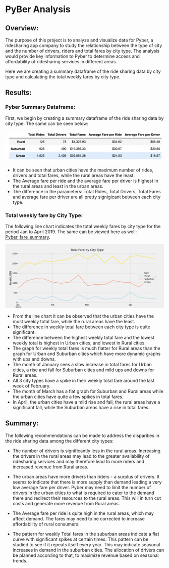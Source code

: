 # **PyBer Analysis**

## **Overview:**

The purpose of this project is to analyze and visualize data for Pyber, a ridesharing app company to study the relationship between the type of city and the number of drivers, riders and total fares by city type. The analysis would provide key information to Pyber to determine access and affordability of ridesharing services in different areas. 

Here we are creating a summary dataframe of the ride sharing data by city type and calculating the total weekly fares by city type.


## **Results:**

### __Pyber Summary Dataframe:__

First, we begin by creating a summary dataframe of the ride sharing data by city type. The same can be seen below:

 ![Pyber_summary_df](Resources/Pyber_summary_df.png)

- It can be seen that urban cities have the maximum number of rides, drivers and total fares, while the rural areas have the least.
- The Average fare per ride and the average fare per driver is highest in the rural areas and least in the urban areas.
- The difference in the parameters: Total Rides, Total Drivers, Total Fares and average fare per driver are all pretty signigicant between each city type.

### __Total weekly fare by City Type:__

The following line chart indicates the total weekly fares by city type for the period Jan to April 2019. The same can be viewed here as well: [Pyber_fare_summary](analysis/PyBer_fare_summary.png).


 ![PyBer_fare_summary](analysis/PyBer_fare_summary.png)

 - From the line chart it can be observed that the urban cities have the most weekly total fare, while the rural areas have the least.
 - The difference in weekly total fare between each city type is quite significant.
 - The difference between the highest weekly total fare and the lowest weekly total is highest in Urban cities, and lowest in Rural cities. 
 - The graph for weekly total fares is much flatter for Rural areas than the graph for Urban and Suburban cities which have more dynamic graphs with ups and downs.
 - The month of January sees a slow increase in total fares for Urban cities, a rise and fall for Suburban cities and mild ups and downs for Rural areas.
 - All 3 city types have a spike in their weekly total fare around the last week of February.
 - The month of March has a flat graph for Suburban and Rural areas while the urban cities have quite a few spikes in total fares.
 - In April, the urban cities have a mild rise and fall, the rural areas have a significant fall, while the Suburban areas have a rise in total fares.


## **Summary:**

The following recommendations can be made to address the disparities in the ride sharing data among the different city types:

-  The number of drivers is significantly less in the rural areas. Increasing the drivers in the rural areas may lead to the greater availability of ridesharing services and may therefore lead to more riders and increased revenue from Rural areas.

- The urban areas have more drivers than riders - a surplus of drivers. It seems to indicate that there is more supply than demand leading a very low average fare per driver. Pyber may need to limit the number of drivers in the urban cities to what is required to cater to the demand there and redirect their resources to the rural areas. This will in turn cut costs and generate more revenue from Rural areas.

- The Average fare per ride is quite high in the rural areas, which may affect demand. The fares may need to be corrected to increase affordability of rural consumers.

- The pattern for weekly Total fares in the suburban areas indicate a flat curve with significant spikes at certain times. This pattern can be studied to see if it repeats itself every year. This may indicate seasonal increases in demand in the suburban cities. The allocation of drivers can be planned according to that, to maximize revenue based on seasonal trends.

